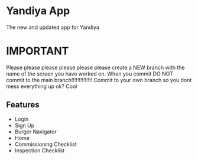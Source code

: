 
# Yandiya App

The new and updated app for Yandiya


# IMPORTANT

Please please please please please please create a NEW branch with the name of the screen you have worked on. When you commit DO NOT commit to the main branch!!!!!!!!!!!!!! Commit to your own branch so you dont mess everything up ok? Cool


## Features

- Login
- Sign Up
- Burger Navigator
- Home
- Commissioning Checklist
- Inspection Checklist

